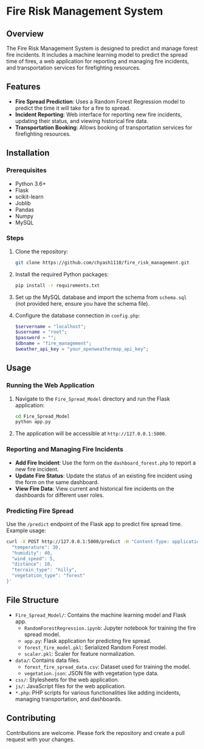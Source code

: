 # Fire Risk Management System

## Overview

The Fire Risk Management System is designed to predict and manage forest fire incidents. It includes a machine learning model to predict the spread time of fires, a web application for reporting and managing fire incidents, and transportation services for firefighting resources.

## Features

- **Fire Spread Prediction**: Uses a Random Forest Regression model to predict the time it will take for a fire to spread.
- **Incident Reporting**: Web interface for reporting new fire incidents, updating their status, and viewing historical fire data.
- **Transportation Booking**: Allows booking of transportation services for firefighting resources.

## Installation

### Prerequisites

- Python 3.6+
- Flask
- scikit-learn
- Joblib
- Pandas
- Numpy
- MySQL

### Steps

1. Clone the repository:
   ```sh
   git clone https://github.com/chyash1110/fire_risk_management.git
   ```
2. Install the required Python packages:
   ```sh
   pip install -r requirements.txt
   ```
3. Set up the MySQL database and import the schema from `schema.sql` (not provided here, ensure you have the schema file).

4. Configure the database connection in `config.php`:
   ```php
   $servername = "localhost";
   $username = "root";
   $password = "";
   $dbname = "fire_management";
   $weather_api_key = "your_openweathermap_api_key";
   ```

## Usage

### Running the Web Application

1. Navigate to the `Fire_Spread_Model` directory and run the Flask application:
   ```sh
   cd Fire_Spread_Model
   python app.py
   ```
2. The application will be accessible at `http://127.0.0.1:5000`.

### Reporting and Managing Fire Incidents

- **Add Fire Incident**: Use the form on the `dashboard_forest.php` to report a new fire incident.
- **Update Fire Status**: Update the status of an existing fire incident using the form on the same dashboard.
- **View Fire Data**: View current and historical fire incidents on the dashboards for different user roles.

### Predicting Fire Spread

Use the `/predict` endpoint of the Flask app to predict fire spread time. Example usage:
```sh
curl -X POST http://127.0.0.1:5000/predict -H "Content-Type: application/json" -d '{
  "temperature": 30,
  "humidity": 40,
  "wind_speed": 5,
  "distance": 10,
  "terrain_type": "hilly",
  "vegetation_type": "forest"
}'
```

## File Structure

- `Fire_Spread_Model/`: Contains the machine learning model and Flask app.
  - `RandomForestRegression.ipynb`: Jupyter notebook for training the fire spread model.
  - `app.py`: Flask application for predicting fire spread.
  - `forest_fire_model.pkl`: Serialized Random Forest model.
  - `scaler.pkl`: Scaler for feature normalization.
- `data/`: Contains data files.
  - `forest_fire_spread_data.csv`: Dataset used for training the model.
  - `vegetation.json`: JSON file with vegetation type data.
- `css/`: Stylesheets for the web application.
- `js/`: JavaScript files for the web application.
- `*.php`: PHP scripts for various functionalities like adding incidents, managing transportation, and dashboards.

## Contributing

Contributions are welcome. Please fork the repository and create a pull request with your changes.

